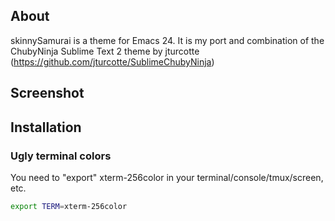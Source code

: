 ## About

skinnySamurai is a theme for Emacs 24.  It is my port and combination of the 
ChubyNinja Sublime Text 2 theme by jturcotte
(https://github.com/jturcotte/SublimeChubyNinja)

## Screenshot


## Installation

### Ugly terminal colors

You need to "export" xterm-256color in your terminal/console/tmux/screen, etc.

```bash
export TERM=xterm-256color
```
